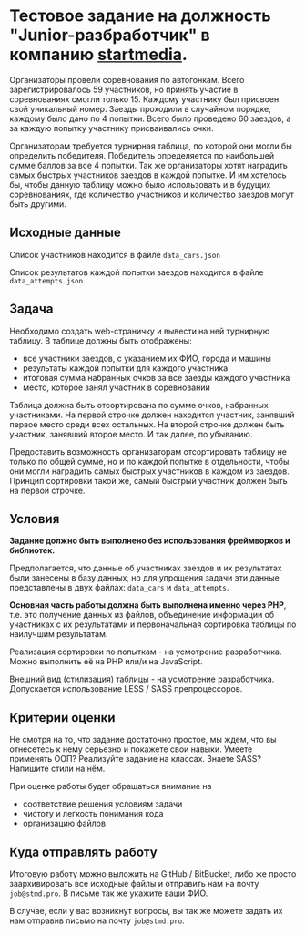 # Тестовое задание на должность "Junior-разбработчик" в компанию [startmedia](https://startmedia.pro).
Организаторы провели соревнования по автогонкам. Всего зарегистрировалось 
59 участников, но принять участие в соревнованиях смогли только 15. Каждому участнику 
был присвоен свой уникальный номер. Заезды проходили в случайном порядке, каждому было
дано по 4 попытки. Всего было проведено 60 заездов, а за каждую попытку участнику 
присваивались очки.

Организаторам требуется турнирная таблица, по которой они могли бы определить 
победителя. Победитель определяется по наибольшей сумме баллов за все 4 попытки. 
Так же организаторы хотят наградить самых быстрых участников заездов в 
каждой попытке. И им хотелось бы, чтобы данную таблицу можно было использовать и
в будущих соревнованиях, где количество участников и количество заездов могут быть
другими.

## Исходные данные
Список участников находится в файле `data_cars.json`

Список результатов каждой попытки заездов находится в файле `data_attempts.json`

## Задача
Необходимо создать web-страничку и вывести на ней турнирную таблицу. В таблице 
должны быть отображены:

- все участники заездов, с указанием их ФИО, города и машины
- результаты каждой попытки для каждого участника
- итоговая сумма набранных очков за все заезды каждого участника 
- место, которое занял участник в соревновании

Таблица должна быть отсортирована по сумме очков, набранных участниками. На первой 
строчке должен находится участник, занявший первое место среди всех остальных. На 
второй строчке должен быть участник, занявший второе место. И так далее, по убыванию.

Предоставить возможность организаторам отсортировать таблицу не только по общей сумме,
но и по каждой попытке в отдельности, чтобы они могли наградить самых быстрых 
участников в каждом из заездов. Принцип сортировки такой же, самый быстрый участник
должен быть на первой строчке. 

## Условия
**Задание должно быть выполнено без использования фреймворков и библиотек.**

Предполагается, что данные об участниках заездов и их результатах были занесены в базу 
данных, но для упрощения задачи эти данные представлены в двух файлах: `data_cars` и 
`data_attempts`. 

**Основная часть работы должна быть выполнена именно через PHP**, т.е. это получение 
данных из файлов, объединение информации об участниках с их результатами и первоначальная
сортировка таблицы по наилучшим результатам.

Реализация сортировки по попыткам - на усмотрение разработчика. Можно выполнить её на PHP или/и 
на JavaScript.

Внешний вид (стилизация) таблицы - на усмотрение разработчика. Допускается использование 
LESS / SASS препроцессоров.


## Критерии оценки
Не смотря на то, что задание достаточно простое, мы ждем, что вы отнесетесь к нему
серьезно и покажете свои навыки. Умеете применять ООП? Реализуйте задание на классах. 
Знаете SASS? Напишите стили на нём.

При оценке работы будет обращаться внимание на
- соответствие решения условиям задачи
- чистоту и легкость понимания кода
- организацию файлов

## Куда отправлять работу
Итоговую работу можно выложить на GitHub / BitBucket, либо же просто заархивировать 
все исходные файлы и отправить нам на почту `job@stmd.pro`. В письме так же укажите ваши ФИО.

В случае, если у вас возникнут вопросы, вы так же можете задать их нам отправив письмо на
почту `job@stmd.pro`.
